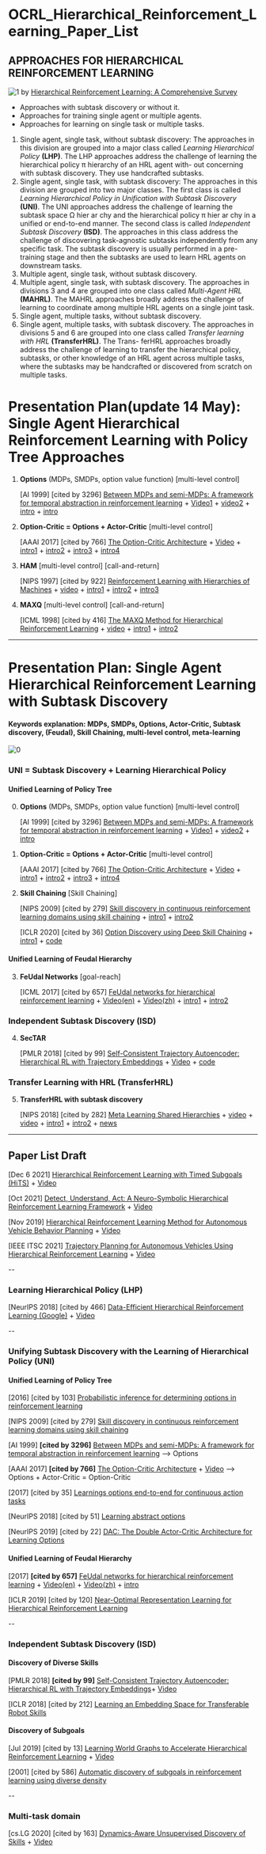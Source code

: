 # OCRL_Hierarchical_Reinforcement_Learning_Paper_List

## APPROACHES FOR HIERARCHICAL REINFORCEMENT LEARNING

![1](taxonomy_HRL_approaches.png)
by [Hierarchical Reinforcement Learning: A Comprehensive Survey](https://github.com/SiyiDai/OCRL_Hierarchical_Reinforcement_Learning_Paper_List/blob/master/Hierarchical_Reinforcement_Learning:%20A_Comprehensive_Survey.pdf)

* Approaches with subtask discovery or without it. 
* Approaches for training single agent or multiple agents. 
* Approaches for learning on single task or multiple tasks.

1. Single agent, single task, without subtask discovery: The approaches in this division are
grouped into a major class called *Learning Hierarchical Policy* **(LHP)**. The LHP approaches
address the challenge of learning the hierarchical policy π hierarchy of an HRL agent with-
out concerning with subtask discovery. They use handcrafted subtasks.
2. Single agent, single task, with subtask discovery: The approaches in this division are
grouped into two major classes. The first class is called *Learning Hierarchical Policy in
Unification with Subtask Discovery* **(UNI)**. The UNI approaches address the challenge of
learning the subtask space Ω hier ar chy and the hierarchical policy π hier ar chy in a unified
or end-to-end manner. The second class is called *Independent Subtask Discovery* **(ISD)**.
The approaches in this class address the challenge of discovering task-agnostic subtasks
independently from any specific task. The subtask discovery is usually performed in a
pre-training stage and then the subtasks are used to learn HRL agents on downstream
tasks.
3. Multiple agent, single task, without subtask discovery.
4. Multiple agent, single task, with subtask discovery. The approaches in divisions 3 and 4
are grouped into one class called *Multi-Agent HRL* **(MAHRL)**. The MAHRL approaches
broadly address the challenge of learning to coordinate among multiple HRL agents on a
single joint task.
5. Single agent, multiple tasks, without subtask discovery.
6. Single agent, multiple tasks, with subtask discovery. The approaches in divisions 5 and 6
are grouped into one class called *Transfer learning with HRL* **(TransferHRL)**. The Trans-
ferHRL approaches broadly address the challenge of learning to transfer the hierarchical
policy, subtasks, or other knowledge of an HRL agent across multiple tasks, where the
subtasks may be handcrafted or discovered from scratch on multiple tasks.


# Presentation Plan(update 14 May): Single Agent Hierarchical Reinforcement Learning with Policy Tree Approaches

1. **Options** (MDPs, SMDPs, option value function) [multi-level control]

    [AI 1999] [cited by 3296] [Between MDPs and semi-MDPs: A framework for temporal abstraction in reinforcement learning](https://people.cs.umass.edu/~barto/courses/cs687/Sutton-Precup-Singh-AIJ99.pdf) + [Video1](https://rl-vs.github.io/rlvs2021/hierarchical.html) + [video2](https://www.youtube.com/watch?v=e8b0yC6COJ8) + [intro](https://zhuanlan.zhihu.com/p/58895331) + [intro](https://zhuanlan.zhihu.com/p/432645586)


2. **Option-Critic = Options + Actor-Critic** [multi-level control]

    [AAAI 2017] [cited by 766] [The Option-Critic Architecture](https://ojs.aaai.org/index.php/AAAI/article/view/10916) + [Video](https://www.youtube.com/watch?v=xVkh5-aIvpg) + [intro1](https://zhuanlan.zhihu.com/p/217811126) + [intro2](https://zhuanlan.zhihu.com/p/87910900) + [intro3](https://zhuanlan.zhihu.com/p/47051292) + [intro4](https://zhuanlan.zhihu.com/p/430471198)

3. **HAM** [multi-level control] [call-and-return]

    [NIPS 1997] [cited by 922] [Reinforcement Learning with Hierarchies of Machines](https://proceedings.neurips.cc/paper/1997/file/5ca3e9b122f61f8f06494c97b1afccf3-Paper.pdf) + [video](https://www.youtube.com/watch?v=rVhb6f6G-1M&list=PLHD22PKARkdR5qnXSwYOzZY4VjIDvZWan&index=7) + [intro1](https://zhuanlan.zhihu.com/p/267524544) + [intro2](https://zhuanlan.zhihu.com/p/191526908) + [intro3](https://zhuanlan.zhihu.com/p/39268717)


4. **MAXQ** [multi-level control] [call-and-return]

    [ICML 1998] [cited by 416] [The MAXQ Method for Hierarchical Reinforcement Learning](http://citeseerx.ist.psu.edu/viewdoc/download?doi=10.1.1.9.313&rep=rep1&type=pdf) + [video](https://www.youtube.com/watch?v=4mmW0kYmK3I&list=PLHD22PKARkdR5qnXSwYOzZY4VjIDvZWan&index=7) + [intro1](https://zhuanlan.zhihu.com/p/267524544) + [intro2](https://zhuanlan.zhihu.com/p/191526908)


-------------------

# Presentation Plan: Single Agent Hierarchical Reinforcement Learning with Subtask Discovery
#### Keywords explanation: MDPs, SMDPs, Options, Actor-Critic, Subtask discovery, (Feudal), Skill Chaining, multi-level control, meta-learning 
![0](presentation.png)
### UNI = Subtask Discovery + Learning Hierarchical Policy

#### Unified Learning of Policy Tree

0. **Options** (MDPs, SMDPs, option value function) [multi-level control]

    [AI 1999] [cited by 3296] [Between MDPs and semi-MDPs: A framework for temporal abstraction in reinforcement learning](https://people.cs.umass.edu/~barto/courses/cs687/Sutton-Precup-Singh-AIJ99.pdf) + [Video1](https://rl-vs.github.io/rlvs2021/hierarchical.html) + [video2](https://www.youtube.com/watch?v=e8b0yC6COJ8) + [intro](https://zhuanlan.zhihu.com/p/58895331)


1. **Option-Critic = Options + Actor-Critic** [multi-level control]

    [AAAI 2017] [cited by 766] [The Option-Critic Architecture](https://ojs.aaai.org/index.php/AAAI/article/view/10916) + [Video](https://www.youtube.com/watch?v=xVkh5-aIvpg) + [intro1](https://zhuanlan.zhihu.com/p/217811126) + [intro2](https://zhuanlan.zhihu.com/p/87910900) + [intro3](https://zhuanlan.zhihu.com/p/47051292) + [intro4](https://zhuanlan.zhihu.com/p/430471198)

2. **Skill Chaining** [Skill Chaining]

    [NIPS 2009] [cited by 279] [Skill discovery in continuous reinforcement learning domains using skill chaining](https://proceedings.neurips.cc/paper/2009/hash/e0cf1f47118daebc5b16269099ad7347-Abstract.html) + [intro1](https://zhuanlan.zhihu.com/p/267524544) + [intro2](https://zhuanlan.zhihu.com/p/360717953)

    [ICLR 2020] [cited by 36] [Option Discovery using Deep Skill Chaining](https://openreview.net/forum?id=B1gqipNYwH) + [intro1](https://zhuanlan.zhihu.com/p/470756983) + [code](https://github.com/deep-skill-chaining/deep-skill-chaining)

    
#### Unified Learning of Feudal Hierarchy

3. **FeUdal Networks** [goal-reach] 

    [ICML 2017] [cited by 657] [FeUdal networks for hierarchical reinforcement learning](http://proceedings.mlr.press/v70/vezhnevets17a/vezhnevets17a.pdf) + [Video(en)](https://www.youtube.com/watch?v=DLVjU75x0WQ) + [Video(zh)](https://www.youtube.com/watch?v=uVTbqat92Ps) + [intro1](https://zhuanlan.zhihu.com/p/46928498) + [intro2](https://zhuanlan.zhihu.com/p/191526908)

### Independent Subtask Discovery (ISD) 
4. **SecTAR**

    [PMLR 2018] [cited by 99] [Self-Consistent Trajectory Autoencoder: Hierarchical RL with Trajectory Embeddings](http://proceedings.mlr.press/v80/co-reyes18a/co-reyes18a.pdf) + [Video](https://www.youtube.com/watch?v=2mw1tcbz19g) + [code](https://github.com/wyndwarrior/Sectar)

### Transfer Learning with HRL (TransferHRL)
5. **TransferHRL with subtask discovery**

    [NIPS 2018] [cited by 282] [Meta Learning Shared Hierarchies](https://arxiv.org/pdf/1710.09767.pdf) + [video](https://www.youtube.com/watch?v=M_eaS7X-mIw) + [video](https://www.youtube.com/watch?v=WpSc3D__Av8) + [intro1](https://zhuanlan.zhihu.com/p/92989026) + [intro2](https://zhuanlan.zhihu.com/p/75433684) + [news](https://zhuanlan.zhihu.com/p/30501169)

----------------------
## Paper List Draft

[Dec 6 2021] [Hierarchical Reinforcement Learning with Timed Subgoals (HiTS)](https://github.com/SiyiDai/OCRL_Hierarchical_Reinforcement_Learning_Paper_List/blob/master/Hierarchical_Reinforcement_Learning_With_Timed_Subgoals.pdf)   + [Video](https://www.youtube.com/watch?v=JkPaI3uZU6c)



[Oct 2021] [Detect, Understand, Act: A Neuro-Symbolic Hierarchical Reinforcement Learning Framework](https://github.com/SiyiDai/OCRL_Hierarchical_Reinforcement_Learning_Paper_List/blob/master/A_Neuro-Symbolic_Hierarchical_Reinforcement_Learning_Framework.pdf) +  [Video](https://www.youtube.com/watch?v=1gsLt-zFXiY)

[Nov 2019] [Hierarchical Reinforcement Learning Method for Autonomous Vehicle Behavior Planning](https://github.com/SiyiDai/OCRL_Hierarchical_Reinforcement_Learning_Paper_List/blob/master/Hierarchical_Reinforcement_Learning_Method_for_Autonomous_Vehicle_Behavior_Planning.pdf) + [Video](https://www.youtube.com/watch?v=I4KGeYYyP4g)

[IEEE ITSC 2021] [Trajectory Planning for Autonomous Vehicles Using Hierarchical Reinforcement Learning](https://github.com/SiyiDai/OCRL_Hierarchical_Reinforcement_Learning_Paper_List/blob/master/Trajectory_Planning_for_Autonomous_Vehicles_Using_Hierarchical_Reinforcement_Learning.pdf) +   [Video](https://www.youtube.com/watch?v=R5nWhzCBLFs)

--
### Learning Hierarchical Policy (LHP)
[NeurIPS 2018] [cited by 466] [Data-Efficient Hierarchical Reinforcement Learning (Google)](https://github.com/SiyiDai/OCRL_Hierarchical_Reinforcement_Learning_Paper_List/blob/master/NeurIPS-2018-data-efficient-hierarchical-reinforcement-learning-Paper.pdf) + [Video](https://www.youtube.com/watch?v=VetQHnyiRrI)

--
### Unifying Subtask Discovery with the Learning of Hierarchical Policy (UNI)
#### Unified Learning of Policy Tree
[2016] [cited by 103] [Probabilistic inference for determining options in reinforcement learning](https://link.springer.com/article/10.1007/s10994-016-5580-x) 

[NIPS 2009] [cited by 279] [Skill discovery in continuous reinforcement learning domains using skill chaining](https://proceedings.neurips.cc/paper/2009/hash/e0cf1f47118daebc5b16269099ad7347-Abstract.html)

[AI 1999] **[cited by 3296]** [Between MDPs and semi-MDPs: A framework for temporal abstraction in reinforcement learning](https://people.cs.umass.edu/~barto/courses/cs687/Sutton-Precup-Singh-AIJ99.pdf) --> Options

[AAAI 2017] **[cited by 766]** [The Option-Critic Architecture](https://ojs.aaai.org/index.php/AAAI/article/view/10916) + [Video](https://www.youtube.com/watch?v=xVkh5-aIvpg) --> Options + Actor-Critic = Option-Critic

[2017] [cited by 35] [Learnings options end-to-end for continuous action tasks](https://arxiv.org/abs/1712.00004)

[NeurIPS 2018] [cited by 51] [Learning abstract options](https://proceedings.neurips.cc/paper/2018/hash/cdf28f8b7d14ab02d12a2329d71e4079-Abstract.html)

[NeurIPS 2019] [cited by 22] [DAC: The Double Actor-Critic Architecture for Learning Options](https://proceedings.neurips.cc/paper/2019/hash/4f284803bd0966cc24fa8683a34afc6e-Abstract.html)


#### Unified Learning of Feudal Hierarchy

[2017] **[cited by 657]** [FeUdal networks for hierarchical reinforcement learning](http://proceedings.mlr.press/v70/vezhnevets17a/vezhnevets17a.pdf) + [Video(en)](https://www.youtube.com/watch?v=DLVjU75x0WQ) + [Video(zh)](https://www.youtube.com/watch?v=uVTbqat92Ps) + [intro](https://zhuanlan.zhihu.com/p/46928498)

[ICLR 2019] [cited by 120] [Near-Optimal Representation Learning for Hierarchical Reinforcement Learning](https://arxiv.org/abs/1810.01257)

--
### Independent Subtask Discovery (ISD)
#### Discovery of Diverse Skills

[PMLR 2018] **[cited by 99]** [Self-Consistent Trajectory Autoencoder: Hierarchical RL with Trajectory Embeddings](http://proceedings.mlr.press/v80/co-reyes18a/co-reyes18a.pdf)+ [Video](https://www.youtube.com/watch?v=2mw1tcbz19g)

[ICLR 2018] [cited by 212] [Learning an Embedding Space for Transferable Robot Skills](https://openreview.net/pdf?id=rk07ZXZRb)

#### Discovery of Subgoals

[Jul 2019] [cited by 13] [Learning World Graphs to Accelerate Hierarchical Reinforcement Learning](https://github.com/SiyiDai/OCRL_Hierarchical_Reinforcement_Learning_Paper_List/blob/master/Learning_World_Graphs_to_Accelerate_Hierarchical_Reinforcement_Learning.pdf) + [Video](https://www.youtube.com/watch?v=Qk4lJdp7ZAs)

[2001] [cited by 586] [Automatic discovery of subgoals in reinforcement learning using diverse density](https://scholarworks.umass.edu/cgi/viewcontent.cgi?article=1017&context=cs_faculty_pubs)


--
### Multi-task domain 
[cs.LG 2020] [cited by 163] [Dynamics-Aware Unsupervised Discovery of Skills](https://arxiv.org/abs/1907.01657) + [Video](https://www.youtube.com/watch?v=HYEzHX6-fIA)


